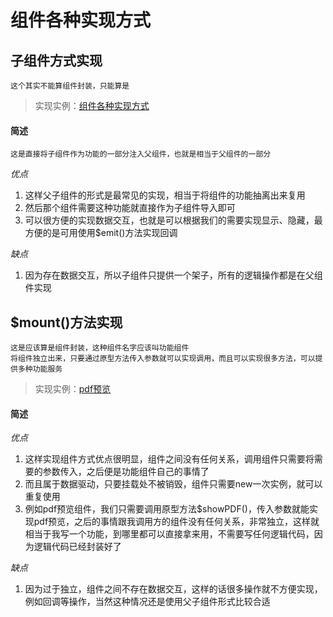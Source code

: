 # 组件各种实现方式

## 子组件方式实现

	这个其实不能算组件封装，只能算是

> 实现实例：[组件各种实现方式](开发积累/Vue/组件封装/组件各种实现方式.md)

#### 简述

	这是直接将子组件作为功能的一部分注入父组件，也就是相当于父组件的一部分

*优点*

1. 这样父子组件的形式是最常见的实现，相当于将组件的功能抽离出来复用
2. 然后那个组件需要这种功能就直接作为子组件导入即可
3. 可以很方便的实现数据交互，也就是可以根据我们的需要实现显示、隐藏，最方便的是可用使用$emit()方法实现回调

*缺点*

1. 因为存在数据交互，所以子组件只提供一个架子，所有的逻辑操作都是在父组件实现

## $mount()方法实现

	这是应该算是组件封装，这种组件名字应该叫功能组件
	将组件独立出来，只要通过原型方法传入参数就可以实现调用，而且可以实现很多方法，可以提供多种功能服务

> 实现实例：[pdf预览](开发积累/附件管理/pdf预览/移动端pdf预览.md)

#### 简述

*优点*

1. 这样实现组件方式优点很明显，组件之间没有任何关系，调用组件只需要将需要的参数传入，之后便是功能组件自己的事情了
2. 而且属于数据驱动，只要挂载处不被销毁，组件只需要new一次实例，就可以重复使用
3. 例如pdf预览组件，我们只需要调用原型方法$showPDF()，传入参数就能实现pdf预览，之后的事情跟我调用方的组件没有任何关系，非常独立，这样就相当于我写一个功能，到哪里都可以直接拿来用，不需要写任何逻辑代码，因为逻辑代码已经封装好了

*缺点*

1. 因为过于独立，组件之间不存在数据交互，这样的话很多操作就不方便实现，例如回调等操作，当然这种情况还是使用父子组件形式比较合适
